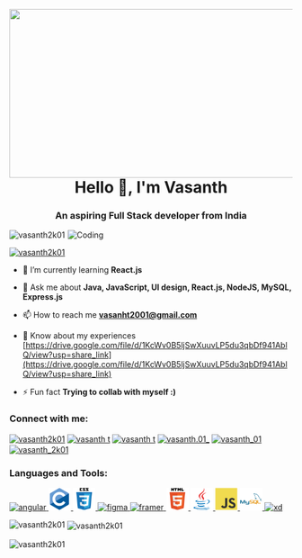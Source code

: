 <img align="left" width="1000" height="300" src="https://raw.githubusercontent.com/owntheweb/discord-animated-welcome-bot/master/img/welcome.gif"> <br />
<h1 align="center">Hello 👋, I'm Vasanth</h1>
<h3 align="center">An aspiring Full Stack developer from India</h3>
<img align="right" alt="Coding" width=400 src="https://camo.githubusercontent.com/12e5f2b182da4b52850b29bb09e8ba3e92b0ac2c0bd121de7dfcbb291fbbd525/68747470733a2f2f692e70696e696d672e636f6d2f6f726967696e616c732f37372f63612f61332f37376361613332383834643733356434333961646534356261333766656166322e676966">

<p align="left"> <img src="https://komarev.com/ghpvc/?username=vasanth2k01&label=Profile%20views&color=0e75b6&style=flat" alt="vasanth2k01" /> </p>

<p align="left"> <a href="https://twitter.com/vasanth2k01" target="blank"><img src="https://img.shields.io/twitter/follow/vasanth2k01?logo=twitter&style=for-the-badge" alt="vasanth2k01" /></a> </p>

- 🌱 I’m currently learning **React.js**

- 💬 Ask me about **Java, JavaScript, UI design, React.js, NodeJS, MySQL, Express.js**

- 📫 How to reach me **vasanht2001@gmail.com**

- 📄 Know about my experiences [https://drive.google.com/file/d/1KcWv0B5ljSwXuuvLP5du3qbDf941AblQ/view?usp=share_link](https://drive.google.com/file/d/1KcWv0B5ljSwXuuvLP5du3qbDf941AblQ/view?usp=share_link)

- ⚡ Fun fact **Trying to collab with myself :)**

<h3 align="left">Connect with me:</h3>
<p align="left">
<a href="https://twitter.com/vasanth2k01" target="blank"><img align="center" src="https://raw.githubusercontent.com/rahuldkjain/github-profile-readme-generator/master/src/images/icons/Social/twitter.svg" alt="vasanth2k01" height="30" width="40" /></a>
<a href="https://linkedin.com/in/vasanth t" target="blank"><img align="center" src="https://raw.githubusercontent.com/rahuldkjain/github-profile-readme-generator/master/src/images/icons/Social/linked-in-alt.svg" alt="vasanth t" height="30" width="40" /></a>
<a href="https://stackoverflow.com/users/vasanth t" target="blank"><img align="center" src="https://raw.githubusercontent.com/rahuldkjain/github-profile-readme-generator/master/src/images/icons/Social/stack-overflow.svg" alt="vasanth t" height="30" width="40" /></a>
<a href="https://instagram.com/vasanth.01_" target="blank"><img align="center" src="https://raw.githubusercontent.com/rahuldkjain/github-profile-readme-generator/master/src/images/icons/Social/instagram.svg" alt="vasanth.01_" height="30" width="40" /></a>
<a href="https://www.codechef.com/users/vasanth_01" target="blank"><img align="center" src="https://cdn.jsdelivr.net/npm/simple-icons@3.1.0/icons/codechef.svg" alt="vasanth_01" height="30" width="40" /></a>
<a href="https://www.leetcode.com/vasanth_2k01" target="blank"><img align="center" src="https://raw.githubusercontent.com/rahuldkjain/github-profile-readme-generator/master/src/images/icons/Social/leet-code.svg" alt="vasanth_2k01" height="30" width="40" /></a>
</p>

<h3 align="left">Languages and Tools:</h3>
<p align="left"> <a href="https://angular.io" target="_blank" rel="noreferrer"> <img src="https://angular.io/assets/images/logos/angular/angular.svg" alt="angular" width="40" height="40"/> </a> <a href="https://www.cprogramming.com/" target="_blank" rel="noreferrer"> <img src="https://raw.githubusercontent.com/devicons/devicon/master/icons/c/c-original.svg" alt="c" width="40" height="40"/> </a> <a href="https://www.w3schools.com/css/" target="_blank" rel="noreferrer"> <img src="https://raw.githubusercontent.com/devicons/devicon/master/icons/css3/css3-original-wordmark.svg" alt="css3" width="40" height="40"/> </a> <a href="https://www.figma.com/" target="_blank" rel="noreferrer"> <img src="https://www.vectorlogo.zone/logos/figma/figma-icon.svg" alt="figma" width="40" height="40"/> </a> <a href="https://www.framer.com/" target="_blank" rel="noreferrer"> <img src="https://www.vectorlogo.zone/logos/framer/framer-icon.svg" alt="framer" width="40" height="40"/> </a> <a href="https://www.w3.org/html/" target="_blank" rel="noreferrer"> <img src="https://raw.githubusercontent.com/devicons/devicon/master/icons/html5/html5-original-wordmark.svg" alt="html5" width="40" height="40"/> </a> <a href="https://www.java.com" target="_blank" rel="noreferrer"> <img src="https://raw.githubusercontent.com/devicons/devicon/master/icons/java/java-original.svg" alt="java" width="40" height="40"/> </a> <a href="https://developer.mozilla.org/en-US/docs/Web/JavaScript" target="_blank" rel="noreferrer"> <img src="https://raw.githubusercontent.com/devicons/devicon/master/icons/javascript/javascript-original.svg" alt="javascript" width="40" height="40"/> </a> <a href="https://www.mysql.com/" target="_blank" rel="noreferrer"> <img src="https://raw.githubusercontent.com/devicons/devicon/master/icons/mysql/mysql-original-wordmark.svg" alt="mysql" width="40" height="40"/> </a> <a href="https://www.adobe.com/products/xd.html" target="_blank" rel="noreferrer"> <img src="https://cdn.worldvectorlogo.com/logos/adobe-xd.svg" alt="xd" width="40" height="40"/> </a> </p>

<p><img align="left" src="https://github-readme-stats.vercel.app/api/top-langs?username=vasanth2k01&show_icons=true&locale=en&layout=compact" alt="vasanth2k01" /></p>

<p>&nbsp;<img align="center" src="https://github-readme-stats.vercel.app/api?username=vasanth2k01&show_icons=true&locale=en" alt="vasanth2k01" /></p>

<p><img align="center" src="https://github-readme-streak-stats.herokuapp.com/?user=vasanth2k01&" alt="vasanth2k01" /></p>


